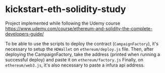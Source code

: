 # kickstart-eth-solidity-study

Project implemented while following the Udemy course https://www.udemy.com/course/ethereum-and-solidity-the-complete-developers-guide/

To be able to use the scripts to deploy the contract (`CampaignFactory`), it's necessary to setup the `HDWallet` on `ethereum/deploy.js` file.
Then, after deploying the CampaignFactory, take the address (printed when running a successful deploy) and paste it on `ethereum/factory.js`
Finally, on `ethereum/web3.js`, it's also necessary to paste a infura api address.